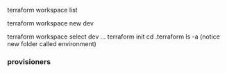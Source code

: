 
terraform workspace list

terraform workspace new dev

terraform workspace select dev
...
terraform init
cd .terraform
ls -a (notice new folder called environment)

### provisioners
